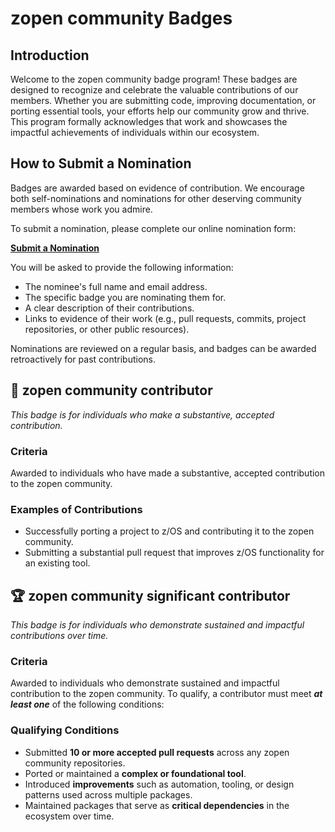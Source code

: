 # zopen community Badges

## Introduction

Welcome to the zopen community badge program! These badges are designed to recognize and celebrate the valuable contributions of our members. Whether you are submitting code, improving documentation, or porting essential tools, your efforts help our community grow and thrive. This program formally acknowledges that work and showcases the impactful achievements of individuals within our ecosystem.


## How to Submit a Nomination

Badges are awarded based on evidence of contribution. We encourage both self-nominations and nominations for other deserving community members whose work you admire.

To submit a nomination, please complete our online nomination form:

[**Submit a Nomination**](https://docs.google.com/forms/d/e/1FAIpQLSdsq902oSpRJPfxZrvE_b3EVKUzY0VMbYPd6CBvrUGSBNgOtQ/viewform?usp=sf_link)

You will be asked to provide the following information:

* The nominee's full name and email address.
* The specific badge you are nominating them for.
* A clear description of their contributions.
* Links to evidence of their work (e.g., pull requests, commits, project repositories, or other public resources).

Nominations are reviewed on a regular basis, and badges can be awarded retroactively for past contributions.


## 🏅 zopen community contributor

*This badge is for individuals who make a substantive, accepted contribution.*

### Criteria
Awarded to individuals who have made a substantive, accepted contribution to the zopen community.

### Examples of Contributions
* Successfully porting a project to z/OS and contributing it to the zopen community.
* Submitting a substantial pull request that improves z/OS functionality for an existing tool.


## 🏆 zopen community significant contributor

*This badge is for individuals who demonstrate sustained and impactful contributions over time.*

### Criteria
Awarded to individuals who demonstrate sustained and impactful contribution to the zopen community. To qualify, a contributor must meet ***at least one*** of the following conditions:

### Qualifying Conditions
* Submitted **10 or more accepted pull requests** across any zopen community repositories.
* Ported or maintained a **complex or foundational tool**.
* Introduced **improvements** such as automation, tooling, or design patterns used across multiple packages.
* Maintained packages that serve as **critical dependencies** in the ecosystem over time.

